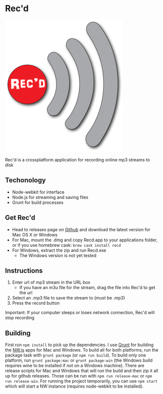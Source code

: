 # Rec'd

![Rec'd](icons/recd_small.png)

Rec'd is a crossplatform application for recording online mp3 streams to disk

## Techonology
 
 - Node-webkit for interface
 - Node.js for streaming and saving files
 - Grunt for build processes

## Get Rec'd

 - Head to releases page on [Github](https://github.com/aeewhite/Recd/releases) and download the latest version for Mac OS X or Windows
 - For Mac, mount the .dmg and copy Recd.app to your applications folder, or if you use homebrew cask: `brew cask install recd`
 - For Windows, extract the zip and run Recd.exe
	 - The Windows version is not yet tested

## Instructions

 1. Enter url of mp3 stream in the URL box
	 - If you have an m3u file for the stream, drag the file into Rec'd to get the url
 2. Select an .mp3 file to save the stream to (must be .mp3)
 3. Press the record button

Important: If your computer sleeps or loses network connection, Rec'd will stop recording
 

## Building

First run `npm install` to pick up the dependencies. I use [Grunt](http://gruntjs.com/) for building the [NW.js](https://github.com/nwjs/nw.js) apps for Mac and Windows. To build all for both platforms, run the package task with `grunt package` (or `npm run build`). To build only one platform, run `grunt package:mac` or `grunt package:win` (the Windows build requires wine to be installed if not on a Windows machine). There are release scripts for Mac and Windows that will run the build and then zip it all up for github releases. Those can be run with `npm run release-mac` or `npm run release-win`. For running the project temporarily, you can use `npm start` which will start a NW instance (requires node-webkit to be installed).
